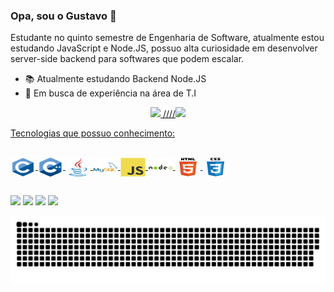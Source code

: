 ### Opa, sou o Gustavo 👋

Estudante no quinto semestre de Engenharia de Software, atualmente estou estudando JavaScript e Node.JS, possuo alta curiosidade em desenvolver server-side backend para softwares que podem escalar.
- 📚 Atualmente estudando Backend Node.JS
- 🔎 Em busca de experiência na área de T.I

<div align="center">
  <a href="https://github.com/distnrb">
  <img height="140em" src="https://github-readme-stats.vercel.app/api?username=distnrb&show_icons=true&theme=dark&include_all_commits=true&count_private=true"/>
  ////<img height="140em" src="https://github-readme-stats.vercel.app/api/top-langs/?username=distnrb&layout=compact&langs_count=7&theme=dark"/>
</div>




  Tecnologias que possuo conhecimento:
<div style="display: inline_block"><br>
  <img align="center" alt="Gusta-C" height="30" width="40" src="https://github.com/devicons/devicon/blob/master/icons/c/c-original.svg">
  <img align="center" alt="Gusta-C++" height="30" width="40" src="https://github.com/devicons/devicon/blob/master/icons/cplusplus/cplusplus-original.svg">
  <img align="center" alt="Gusta-Java" height="30" width="40" src="https://github.com/devicons/devicon/blob/master/icons/java/java-original.svg">
  <img align="center" alt="Gusta-MySQL" height="30" width="40" src="https://github.com/devicons/devicon/blob/master/icons/mysql/mysql-original-wordmark.svg">
  <img align="center" alt="Gusta-JS" height="30" width="40" src="https://github.com/devicons/devicon/blob/master/icons/javascript/javascript-original.svg">
  <img align="center" alt="Gusta-Node.JS" height="30" width="40" src="https://github.com/devicons/devicon/blob/master/icons/nodejs/nodejs-original-wordmark.svg">
  <img align="center" alt="Gusta-HTML" height="30" width="40" src="https://github.com/devicons/devicon/blob/master/icons/html5/html5-original-wordmark.svg">
  <img align="center" alt="Gusta-CSS" height="30" width="40" src="https://github.com/devicons/devicon/blob/master/icons/css3/css3-original-wordmark.svg">
</div>
  
 ##
  
<div> 
  <a href="https://instagram.com/gnstavo_" target="_blank"><img src="https://img.shields.io/badge/-Instagram-%23E4405F?style=for-the-badge&logo=instagram&logoColor=white" target="_blank"></a>
 <a href="https://discordapp.com/users/446100875686182912/" target="_blank"><img src="https://img.shields.io/badge/Discord-7289DA?style=for-the-badge&logo=discord&logoColor=white" target="_blank"></a> 
  <a href = "mailto:gcsb03@gmail.com"><img src="https://img.shields.io/badge/-Gmail-%23333?style=for-the-badge&logo=gmail&logoColor=white" target="_blank"></a>
  <a href="https://www.linkedin.com/in/gcsb/" target="_blank"><img src="https://img.shields.io/badge/-LinkedIn-%230077B5?style=for-the-badge&logo=linkedin&logoColor=white" target="_blank"></a> 
  
  ![Snake animation](https://github.com/distnrb/distnrb/blob/output/github-contribution-grid-snake.svg)
  
</div>
  
  
